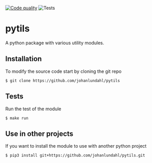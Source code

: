 [![Code quality](https://github.com/johanlundahl/pytils/actions/workflows/code-quality.yml/badge.svg)](https://github.com/johanlundahl/pytils/actions/workflows/code-quality.yml)
![Tests](https://github.com/johanlundahl/pytils/workflows/Python-package/badge.svg)

# pytils

A python package with various utility modules.

## Installation

To modify the source code start by cloning the git repo
```
$ git clone https://github.com/johanlundahl/pytils
```

## Tests
Run the test of the module
```
$ make run 

```

## Use in other projects

If you want to install the module to use with another python project
```
$ pip3 install git+https://github.com/johanlundahl/pytils.git
```
